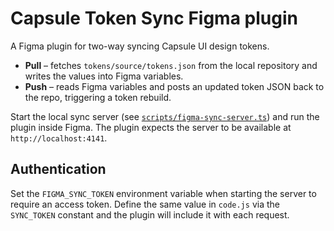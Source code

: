 # Capsule Token Sync Figma plugin

A Figma plugin for two-way syncing Capsule UI design tokens.

- **Pull** – fetches `tokens/source/tokens.json` from the local repository and writes the values into Figma variables.
- **Push** – reads Figma variables and posts an updated token JSON back to the repo, triggering a token rebuild.

Start the local sync server (see [`scripts/figma-sync-server.ts`](../../scripts/figma-sync-server.ts)) and run the plugin inside Figma. The plugin expects the server to be available at `http://localhost:4141`.

## Authentication

Set the `FIGMA_SYNC_TOKEN` environment variable when starting the server to require an access token. Define the same value in `code.js` via the `SYNC_TOKEN` constant and the plugin will include it with each request.
